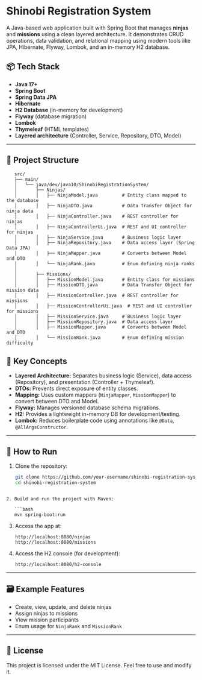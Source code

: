 # Shinobi Registration System

A Java-based web application built with Spring Boot that manages **ninjas** and **missions** using a clean layered architecture. It demonstrates CRUD operations, data validation, and relational mapping using modern tools like JPA, Hibernate, Flyway, Lombok, and an in-memory H2 database.

## 📦 Tech Stack

- **Java 17+**
- **Spring Boot**
- **Spring Data JPA**
- **Hibernate**
- **H2 Database** (in-memory for development)
- **Flyway** (database migration)
- **Lombok**
- **Thymeleaf** (HTML templates)
- **Layered architecture** (Controller, Service, Repository, DTO, Model)

---

## 📁 Project Structure

```
   src/
   ├── main/
   │   └── java/dev/java10/ShinobiRegistrationSystem/
   │       ├── Ninjas/
   │       │   ├── NinjaModel.java         # Entity class mapped to the database
   │       │   ├── NinjaDTO.java           # Data Transfer Object for ninja data
   │       │   ├── NinjaController.java    # REST controller for ninjas
   │       │   ├── NinjaControllerUi.java  # REST and UI controller for ninjas
   │       │   ├── NinjaService.java       # Business logic layer
   │       │   ├── NinjaRepository.java    # Data access layer (Spring Data JPA)
   │       │   ├── NinjaMapper.java        # Converts between Model and DTO
   │       │   └── NinjaRank.java          # Enum defining ninja ranks
   │
   │       ├── Missions/
   │       │   ├── MissionModel.java       # Entity class for missions
   │       │   ├── MissionDTO.java         # Data Transfer Object for mission data
   │       │   ├── MissionController.java  # REST controller for missions
   │       │   ├── MissionControllerUi.java  # REST and UI controller for missions
   │       │   ├── MissionService.java     # Business logic layer
   │       │   ├── MissionRepository.java  # Data access layer
   │       │   ├── MissionMapper.java      # Converts between Model and DTO
   │       │   └── MissionRank.java        # Enum defining mission difficulty
```

## 🧠 Key Concepts

- **Layered Architecture:** Separates business logic (Service), data access (Repository), and presentation (Controller + Thymeleaf).
- **DTOs:** Prevents direct exposure of entity classes.
- **Mapping:** Uses custom mappers (`NinjaMapper`, `MissionMapper`) to convert between DTO and Model.
- **Flyway:** Manages versioned database schema migrations.
- **H2:** Provides a lightweight in-memory DB for development/testing.
- **Lombok:** Reduces boilerplate code using annotations like `@Data`, `@AllArgsConstructor`.

---

## 🧪 How to Run

1. Clone the repository:
   ```bash
   git clone https://github.com/your-username/shinobi-registration-system.git
   cd shinobi-registration-system
```

2. Build and run the project with Maven:

   ```bash
   mvn spring-boot:run
   ```

3. Access the app at:

   ```
   http://localhost:8080/ninjas
   http://localhost:8080/missions
   ```

4. Access the H2 console (for development):

   ```
   http://localhost:8080/h2-console
   ```

---

## 🗃️ Example Features

* Create, view, update, and delete ninjas
* Assign ninjas to missions
* View mission participants
* Enum usage for `NinjaRank` and `MissionRank`

---

## 📄 License

This project is licensed under the MIT License. Feel free to use and modify it.